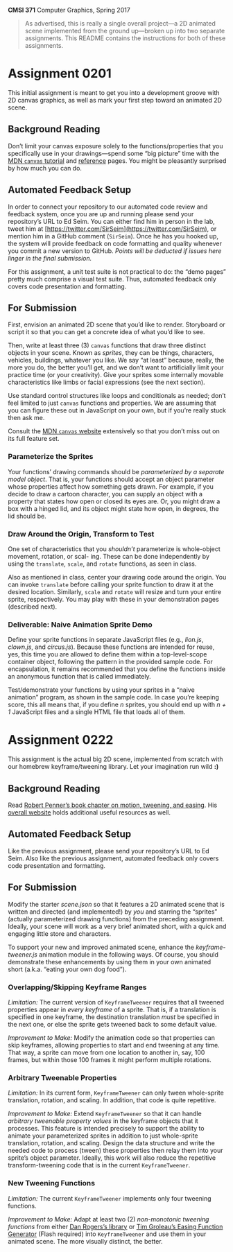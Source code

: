 **CMSI 371** Computer Graphics, Spring 2017

> As advertised, this is really a single overall project—a 2D animated scene implemented from the ground up—broken up into two separate assignments. This README contains the instructions for both of these assignments. 

# Assignment 0201
This initial assignment is meant to get you into a development groove with 2D canvas graphics, as well as mark your first step toward an animated 2D scene.

## Background Reading
Don’t limit your canvas exposure solely to the functions/properties that you specifically use in your drawings—spend some “big picture” time with the [MDN `canvas` tutorial](https://developer.mozilla.org/en-US/docs/Web/API/Canvas_API/Tutorial) and [reference](https://developer.mozilla.org/en-US/docs/Web/API/Canvas_API#Reference) pages. You might be pleasantly surprised by how much you can do.

## Automated Feedback Setup
In order to connect your repository to our automated code review and feedback system, once you are up and running please send your repository’s URL to Ed Seim. You can either find him in person in the lab, tweet him at [https://twitter.com/SirSeim](https://twitter.com/SirSeim), or mention him in a GitHub comment (`SirSeim`). Once he has you hooked up, the system will provide feedback on code formatting and quality whenever you commit a new version to GitHub. _Points will be deducted if issues here linger in the final submission._

For this assignment, a unit test suite is not practical to do: the “demo pages” pretty much comprise a visual test suite. Thus, automated feedback only covers code presentation and formatting.

## For Submission
First, envision an animated 2D scene that you’d like to render. Storyboard or script it so that you can get a concrete idea of what you’d like to see.

Then, write at least three (3) `canvas` functions that draw three distinct objects in your scene. Known as _sprites_, they can be things, characters, vehicles, buildings, whatever you like. We say “at least” because, really, the more you do, the better you’ll get, and we don’t want to artificially limit your practice time (or your creativity). Give your sprites some internally movable characteristics like limbs or facial expressions (see the next section).

Use standard control structures like loops and conditionals as needed; don’t feel limited to just `canvas` functions and properties. We are assuming that you can figure these out in JavaScript on your own, but if you’re really stuck then ask me.

Consult the [MDN `canvas` website](https://developer.mozilla.org/en-US/docs/Web/API/Canvas_API) extensively so that you don’t miss out on its full feature set.

### Parameterize the Sprites
Your functions’ drawing commands should be _parameterized by a separate model object_. That is, your functions should accept an object parameter whose properties affect how something gets drawn. For example, if you decide to draw a cartoon character, you can supply an object with a property that states how open or closed its eyes are. Or, you might draw a box with a hinged lid, and its object might state how open, in degrees, the lid should be.

### Draw Around the Origin, Transform to Test
One set of characteristics that you _shouldn’t_ parameterize is whole-object movement, rotation, or scal- ing. These can be done independently by using the `translate`, `scale`, and `rotate` functions, as seen in class.

Also as mentioned in class, center your drawing code around the origin. You can invoke `translate` before calling your sprite function to draw it at the desired location. Similarly, `scale` and `rotate` will resize and turn your entire sprite, respectively. You may play with these in your demonstration pages (described next).

### Deliverable: Naive Animation Sprite Demo
Define your sprite functions in separate JavaScript files (e.g., _lion.js_, _clown.js_, and _circus.js_). Because these functions are intended for reuse, yes, this time you are allowed to define them within a top-level-scope container object, following the pattern in the provided sample code. For encapsulation, it remains recommended that you define the functions inside an anonymous function that is called immediately.

Test/demonstrate your functions by using your sprites in a “naive animation” program, as shown in the sample code. In case you’re keeping score, this all means that, if you define _n_ sprites, you should end up with _n + 1_ JavaScript files and a single HTML file that loads all of them.


# Assignment 0222
This assignment is the actual big 2D scene, implemented from scratch with our homebrew keyframe/tweening library. Let your imagination run wild **:)**

## Background Reading
Read [Robert Penner’s book chapter on motion, tweening, and easing](http://robertpenner.com/easing/penner_chapter7_tweening.pdf). His [overall website](http://robertpenner.com/easing/) holds additional useful resources as well.

## Automated Feedback Setup
Like the previous assignment, please send your repository’s URL to Ed Seim. Also like the previous assignment, automated feedback only covers code presentation and formatting.

## For Submission
Modify the starter _scene.json_ so that it features a 2D animated scene that is written and directed (and implemented!) by _you_ and starring the “sprites” (actually parameterized drawing functions) from the preceding assignment. Ideally, your scene will work as a very brief animated short, with a quick and engaging little store and characters.

To support your new and improved animated scene, enhance the _keyframe-tweener.js_ animation module in the following ways. Of course, you should demonstrate these enhancements by using them in your own animated short (a.k.a. “eating your own dog food”).

### Overlapping/Skipping Keyframe Ranges
_Limitation:_ The current version of `KeyframeTweener` requires that all tweened properties appear in _every keyframe_ of a sprite. That is, if a translation is specified in one keyframe, the destination translation _must_ be specified in the next one, or else the sprite gets tweened back to some default value.

_Improvement to Make:_ Modify the animation code so that properties can skip keyframes, allowing properties to start and end tweening at any time. That way, a sprite can move from one location to another in, say, 100 frames, but within those 100 frames it might perform multiple rotations.

### Arbitrary Tweenable Properties
_Limitation:_ In its current form, `KeyframeTweener` can only tween whole-sprite translation, rotation, and scaling. In addition, that code is quite repetitive.

_Improvement to Make:_ Extend `KeyframeTweener` so that it can handle _arbitrary tweenable property values_ in the keyframe objects that it processes. This feature is intended precisely to support the ability to animate your parameterized sprites in addition to just whole-sprite translation, rotation, and scaling. Design the data structure and write the needed code to process (tween) these properties then relay them into your sprite’s object parameter. Ideally, this work will also reduce the repetitive transform-tweening code that is in the current `KeyframeTweener`.

### New Tweening Functions
_Limitation:_ The current `KeyframeTweener` implements only four tweening functions.

_Improvement to Make:_ Adapt at least two (2) _non-monotonic tweening functions_ from either [Dan Rogers’s library](https://github.com/danro/jquery-easing/blob/master/jquery.easing.js) or [Tim Groleau’s Easing Function Generator](http://www.timotheegroleau.com/Flash/experiments/easing_function_generator.htm) (Flash required) into `KeyframeTweener`  and use them in your animated scene. The more visually distinct, the better.
